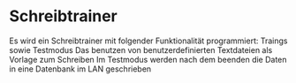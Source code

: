# Schreibtrainer
Es wird ein Schreibtrainer mit folgender Funktionalität programmiert:
Traings sowie Testmodus
Das benutzen von benutzerdefinierten Textdateien als Vorlage zum Schreiben 
Im Testmodus werden nach dem beenden die Daten in eine Datenbank im LAN geschrieben
